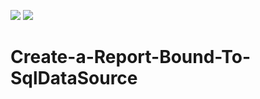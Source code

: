 <!-- default badges list -->
![](https://img.shields.io/endpoint?url=https://codecentral.devexpress.com/api/v1/VersionRange/395061965/main)
[![](https://img.shields.io/badge/📖_How_to_use_DevExpress_Examples-e9f6fc?style=flat-square)](https://docs.devexpress.com/GeneralInformation/403183)
<!-- default badges end -->
# Create-a-Report-Bound-To-SqlDataSource
